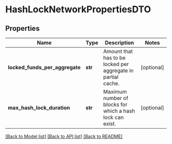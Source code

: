 # HashLockNetworkPropertiesDTO

## Properties
Name | Type | Description | Notes
------------ | ------------- | ------------- | -------------
**locked_funds_per_aggregate** | **str** | Amount that has to be locked per aggregate in partial cache. | [optional] 
**max_hash_lock_duration** | **str** | Maximum number of blocks for which a hash lock can exist. | [optional] 

[[Back to Model list]](../README.md#documentation-for-models) [[Back to API list]](../README.md#documentation-for-api-endpoints) [[Back to README]](../README.md)


